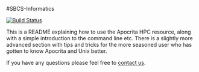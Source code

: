 #SBCS-Informatics

[![Build Status](https://travis-ci.org/sbcs-informatics/sbcs-informatics.github.io.svg?branch=src)](https://travis-ci.org/sbcs-informatics/sbcs-informatics.github.io)

This is a README explaining how to use the Apocrita HPC resource, along with a simple introduction to the command line etc. There is a slightly more advanced section with tips and tricks for the more seasoned user who has gotten to know Apocrita and Unix better.

If you have any questions please feel free to [contact us](3_0_contact.md). 
